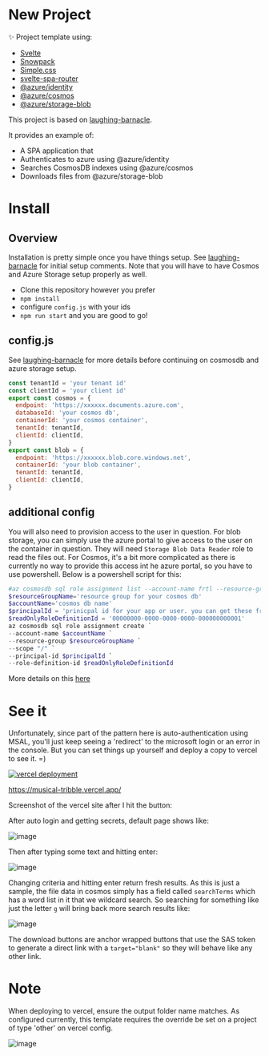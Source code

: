 # New Project

✨ Project template using:

- [Svelte](https://svelte.dev)
- [Snowpack](https://snowpack.dev/)
- [Simple.css](https://simplecss.org/)
- [svelte-spa-router](https://github.com/ItalyPaleAle/svelte-spa-router)
- [@azure/identity](https://github.com/Azure/azure-sdk-for-js/tree/main/sdk/identity/identity)
- [@azure/cosmos](https://github.com/Azure/azure-sdk-for-js/tree/main/sdk/cosmosdb/cosmos)
- [@azure/storage-blob](https://github.com/Azure/azure-sdk-for-js/tree/main/sdk/storage/storage-blob)

This project is based on [laughing-barnacle](https://github.com/royashbrook/laughing-barnacle).

It provides an example of:

- A SPA application that
- Authenticates to azure using @azure/identity
- Searches CosmosDB indexes using @azure/cosmos
- Downloads files from @azure/storage-blob

# Install

## Overview

Installation is pretty simple once you have things setup. See [laughing-barnacle](https://github.com/royashbrook/laughing-barnacle) for initial setup comments. Note that you will have to have Cosmos and Azure Storage setup properly as well.

- Clone this repository however you prefer
- `npm install`
- configure `config.js` with your ids
- `npm run start` and you are good to go!

## config.js

See [laughing-barnacle](https://github.com/royashbrook/laughing-barnacle) for more details before continuing on cosmosdb and azure storage setup.

```js
const tenantId = 'your tenant id'
const clientId = 'your client id'
export const cosmos = {
  endpoint: 'https://xxxxxx.documents.azure.com',
  databaseId: 'your cosmos db',
  containerId: 'your cosmos container',
  tenantId: tenantId,
  clientId: clientId,
}
export const blob = {
  endpoint: 'https://xxxxxx.blob.core.windows.net',
  containerId: 'your blob container',
  tenantId: tenantId,
  clientId: clientId,
}
```

## additional config

You will also need to provision access to the user in question. For blob storage, you can simply use the azure portal to give access to the user on the container in question. They will need `Storage Blob Data Reader` role to read the files out. For Cosmos, it's a bit more complicated as there is currently no way to provide this access int he azure portal, so you have to use powershell. Below is a powershell script for this:

```powershell
#az cosmosdb sql role assignment list --account-name frtl --resource-group rg-cosmos-01
$resourceGroupName='resource group for your cosmos db'
$accountName='cosmos db name'
$principalId = 'prinicpal id for your app or user. you can get these from the azure record for user or app'
$readOnlyRoleDefinitionId = '00000000-0000-0000-0000-000000000001'
az cosmosdb sql role assignment create `
--account-name $accountName `
--resource-group $resourceGroupName `
--scope "/" `
--principal-id $principalId `
--role-definition-id $readOnlyRoleDefinitionId
```

More details on this [here](https://docs.microsoft.com/en-us/azure/cosmos-db/how-to-setup-rbac)

# See it

Unfortunately, since part of the pattern here is auto-authentication using MSAL, you'll just keep seeing a 'redirect' to the microsoft login or an error in the console. But you can set things up yourself and deploy a copy to vercel to see it. =)

[![vercel deployment](https://therealsujitk-vercel-badge.vercel.app/?app=laughing-barnacle&style=for-the-badge)](https://musical-tribble.vercel.app/)

https://musical-tribble.vercel.app/

Screenshot of the vercel site after I hit the button:

After auto login and getting secrets, default page shows like:

![image](https://user-images.githubusercontent.com/7390156/168331161-951ba2e3-6a59-4c07-a5b7-38091630b75f.png)

Then after typing some text and hitting enter:

![image](https://user-images.githubusercontent.com/7390156/168331259-9dd177dc-cc37-461a-b546-68618cfe62f3.png)

Changing criteria and hitting enter return fresh results. As this is just a sample, the file data in cosmos simply has a field called `searchTerms` which has a word list in it that we wildcard search. So searching for something like just the letter `g` will bring back more search results like:

![image](https://user-images.githubusercontent.com/7390156/168331695-fc76c488-ebf9-49ed-a01c-b8a954ec2a3d.png)

The download buttons are anchor wrapped buttons that use the SAS token to generate a direct link with a `target="blank"` so they will behave like any other link.

# Note

When deploying to vercel, ensure the output folder name matches. As configured currently, this template requires the override be set on a project of type 'other' on vercel config.

![image](https://user-images.githubusercontent.com/7390156/165202229-99bf3c00-2c8a-4185-84b4-c0ed31a87c15.png)
